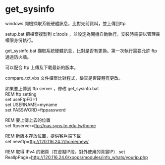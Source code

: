 # get_sysinfo
  windows 開機擷取系統硬體訊息，比對先前資料，並上傳到ftp

  setup.bat  把檔案複製到 c:\tools ，並設定為開機自動執行。安裝時需要以管理員權限身份執行。

  get_sysinfo.bat 擷取系統硬體訊息，比對是否有更換。第一次執行需要允許 ftp 通過防火牆。

  可以配合 ftp 上傳及下載最新的版本。   

  compare_txt.vbs 文件檔案比對程式，檢查是否硬體有更改。

  如果要上傳到 ftp server ，修改 get_sysinfo.bat  
  REM ftp setting  
  set useFtpFG=1  
  set USERNAME=myname  
  set PASSWORD=ftppassword  


  REM 要上傳上去的位置  
  set ftpserver=ftp://nas.syps.tn.edu.tw/home  

  REM 新版本存放位置，提供客戶端下載  
  set newftp=ftp://120.116.24.2/home/new/  

  REM 取得 IPv4 的網頁（在虚擬IP段，對外使用的真實IP）
  set RealIpPage=http://120.116.24.6/xoops/modules/info_whats/yourip.php  
